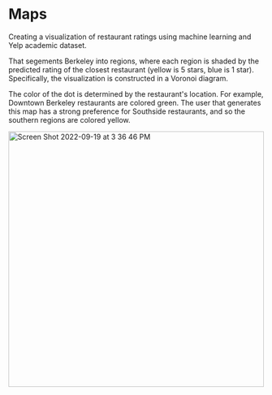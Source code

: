 # Maps


Creating a visualization of restaurant ratings using machine learning and Yelp academic dataset. 

That segements Berkeley into regions, where each region is shaded by the predicted rating of the closest restaurant (yellow is 5 stars, blue is 1 star). Specifically, the visualization is constructed in a Voronoi diagram.

The color of the dot is determined by the restaurant's location. For example, Downtown Berkeley restaurants are colored green. The user that generates this map has a strong preference for Southside restaurants, and so the southern regions are colored yellow.


<img width="503" alt="Screen Shot 2022-09-19 at 3 36 46 PM" src="https://user-images.githubusercontent.com/107953902/191132147-f90b8bda-c49d-4f12-826a-7eb4375130aa.png">
